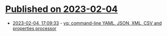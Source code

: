 # [Published on 2023-02-04](index.md)

* [2023-02-04, 17:09:33](https://news.ycombinator.com/item?id=34656022) - [yq: command-line YAML, JSON, XML, CSV and properties processor](https://github.com/mikefarah/yq)
